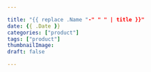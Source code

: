 ```yaml
---

title: "{{ replace .Name "-" " " | title }}"
date: {{ .Date }}
categories: ["product"]
tags: ["product"]
thumbnailImage:
draft: false

---
```


